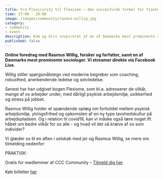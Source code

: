 ```yaml
---
title: Fra Flexicurity til Flexisme – den succesfulde formel for fiasko.
time: 17:00 - 20:00
image: /images/community/rasmus-willig.jpg
category:
- community
- event
description: Kom og bliv inspireret af en af Danmarks mest prominente sociologer, Rasmus Willig, der vil holde oplæg om forholdet mellem psykisk arbejdsmiljø, ytringsfrihed og opkomsten af en ny type tavshedskultur på arbejdspladsen.
published: false
---
```

**Online foredrag med Rasmus Willig, forsker og forfatter, samt en af Danmarks mest prominente sociologer. Vi streamer direkte via Facebook Live.**

Willig stiller spørgsmålstegn ved moderne begreber som coaching, robusthed, anerkendende ledelse og selvledelse.

Senest har han udgivet bogen Flexisme, som bl.a. adresserer de vilkår, mange af os arbejder under, med dårligt psykisk arbejdsmiljø, usikkerhed og stress på jobbet.

Rasmus Willig holder et spændende oplæg om forholdet mellem psykisk arbejdsmiljø, ytringsfrihed og opkomsten af en ny type tavshedskultur på arbejdspladsen. Og i relation til covid19, kan vi måske også lære noget ift. håbet om bedre vilkår for os alle - og hvad vil det så kræve af os som individer?

Vi glæder os til en aften i selskab med jer og Rasmus Willig, se mere om tilmelding nedenfor:

PRAKTISK:

Gratis for medlemmer af CCC Community – [Tilmeld dig her](https://www.copenhagencoaching.dk/registration/?n=community-medlemsskab)

Køb billetter [her](https://www.eventbrite.dk/e/fra-flexicurity-til-flexisme-den-succesfulde-formel-for-fiasko-tickets-122666168813)